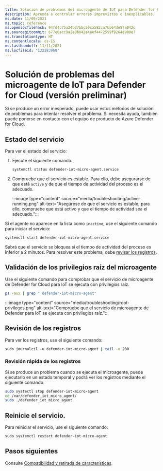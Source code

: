 ```yaml
---
title: Solución de problemas del microagente de IoT para Defender for Cloud (versión preliminar)
description: Aprenda a controlar errores imprevistos o inexplicables.
ms.date: 11/09/2021
ms.topic: reference
ms.openlocfilehash: 94fd4c75a24b37bbc50ca582ca7bb64de87a042c
ms.sourcegitcommit: 677e8acc9a2e8b842e4aef4472599f9264e989e7
ms.translationtype: HT
ms.contentlocale: es-ES
ms.lasthandoff: 11/11/2021
ms.locfileid: "132283968"
---
```

# <a name="defender-for-cloud-iot-micro-agent-troubleshooting-preview"></a>Solución de problemas del microagente de IoT para Defender for Cloud (versión preliminar)

Si se produce un error inesperado, puede usar estos métodos de solución de problemas para intentar resolver el problema. Si necesita ayuda, también puede ponerse en contacto con el equipo de producto de Azure Defender for Cloud.   

## <a name="service-status"></a>Estado del servicio 

Para ver el estado del servicio: 

1. Ejecute el siguiente comando.

    ```bash
    systemctl status defender-iot-micro-agent.service 
    ```

1. Compruebe que el servicio es estable. Para ello, debe asegurarse de que está `active` y de que el tiempo de actividad del proceso es el adecuado.

    :::image type="content" source="media/troubleshooting/active-running.png" alt-text="Asegúrese de que el servicio es estable; para ello, compruebe que está activo y que el tiempo de actividad sea el adecuado.":::

Si el agente no aparece en la lista como `inactive`, use el siguiente comando para iniciar el servicio:

```bash
systemctl start defender-iot-micro-agent.service 
```

Sabrá que el servicio se bloquea si el tiempo de actividad del proceso es inferior a 2 minutos. Para resolver este problema, debe [revisar los registros](#review-the-logs).

## <a name="validate-micro-agent-root-privileges"></a>Validación de los privilegios raíz del microagente

Use el siguiente comando para comprobar que el servicio de microagente de Defender for Cloud para IoT se ejecuta con privilegios raíz.

```bash
ps -aux | grep " defender-iot-micro-agent"
```

:::image type="content" source="media/troubleshooting/root-privileges.png" alt-text="Compruebe que el servicio de microagente de Defender para IoT se ejecuta con privilegios raíz.":::
## <a name="review-the-logs"></a>Revisión de los registros 

Para ver los registros, use el siguiente comando:  

```bash
sudo journalctl -u defender-iot-micro-agent | tail -n 200 
```

### <a name="quick-log-review"></a>Revisión rápida de los registros

Si se produce un problema cuando se ejecuta el microagente, puede ejecutarlo en un estado temporal y podrá ver los registros mediante el siguiente comando:

```bash
sudo systectl stop defender-iot-micro-agent
cd /var/defender_iot_micro_agent/
sudo ./defender_iot_micro_agent
```

## <a name="restart-the-service"></a>Reinicie el servicio.

Para reiniciar el servicio, use el siguiente comando: 

```bash
sudo systemctl restart defender-iot-micro-agent 
```

## <a name="next-steps"></a>Pasos siguientes

Consulte [Compatibilidad y retirada de características](edge-security-module-deprecation.md).
